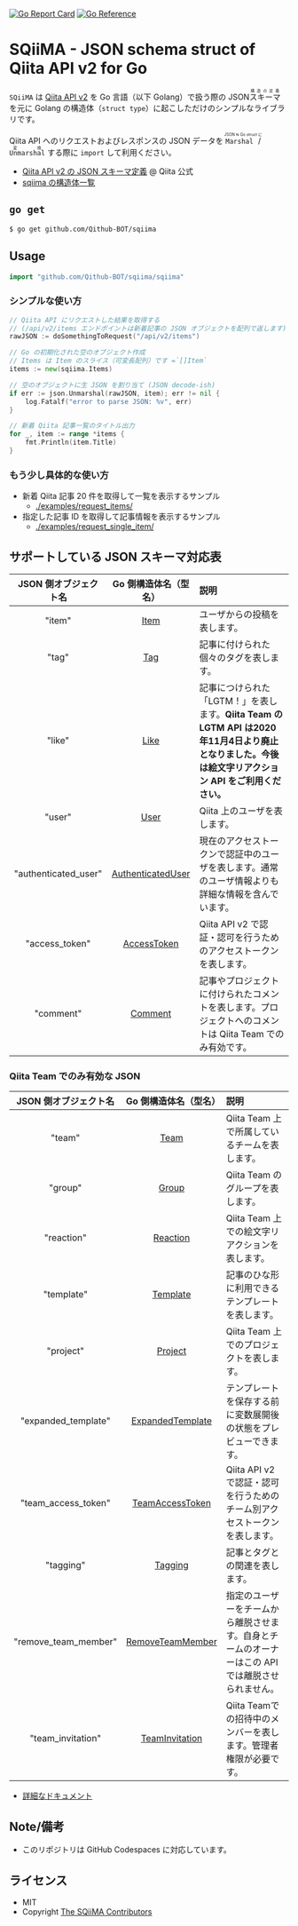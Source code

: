 [![Go Report Card](https://goreportcard.com/badge/github.com/Qithub-BOT/sqiima)](https://goreportcard.com/report/github.com/Qithub-BOT/sqiima)
[![Go Reference](https://pkg.go.dev/badge/github.com/Qithub-BOT/sqiima.svg)](https://pkg.go.dev/github.com/Qithub-BOT/sqiima)

# SQiiMA - JSON schema struct of Qiita API v2 for Go

`SQiiMA` は [Qiita API v2](https://qiita.com/api/v2/docs) を Go 言語（以下 Golang）で扱う際の JSON <ruby>スキーマ<rt>構造の定義</rt></ruby>を元に Golang の構造体（`struct type`）に起こしただけのシンプルなライブラリです。

Qiita API へのリクエストおよびレスポンスの JSON データを <ruby>`Marshal` / `Unmarshal`<rt>JSON ⇆ Go struct に変換</rt></ruby> する際に `import` して利用ください。

- [Qiita API v2 の JSON スキーマ定義](https://qiita.com/api/v2/schema) @ Qiita 公式
- [sqiima の構造体一覧](./sqiima/)

## `go get`

```shellsession
$ go get github.com/Qithub-BOT/sqiima
```

## Usage

```go
import "github.com/Qithub-BOT/sqiima/sqiima"
```

### シンプルな使い方

```go
// Qiita API にリクエストした結果を取得する
// (/api/v2/items エンドポイントは新着記事の JSON オブジェクトを配列で返します)
rawJSON := doSomethingToRequest("/api/v2/items")

// Go の初期化された空のオブジェクト作成
// Items は Item のスライス（可変長配列）です =`[]Item`
items := new(sqiima.Items)

// 空のオブジェクトに生 JSON を割り当て (JSON decode-ish)
if err := json.Unmarshal(rawJSON, item); err != nil {
	log.Fatalf("error to parse JSON: %v", err)
}

// 新着 Qiita 記事一覧のタイトル出力
for _, item := range *items {
	fmt.Println(item.Title)
}
```

### もう少し具体的な使い方

- 新着 Qiita 記事 20 件を取得して一覧を表示するサンプル
	- [./examples/request_items/](./examples/request_items/sample.go)
- 指定した記事 ID を取得して記事情報を表示するサンプル
	- [./examples/request_single_item/](./examples/request_single_item/sample.go)

## サポートしている JSON スキーマ対応表

JSON 側オブジェクト名 | Go 側構造体名（型名） | 説明
:--: | :--: | :--
"item" | [Item](./sqiima/Item.go) | ユーザからの投稿を表します。
"tag" | [Tag](./sqiima/Tag.go) | 記事に付けられた個々のタグを表します。
"like" | [Like](./sqiima/Like.go) | 記事につけられた「LGTM！」を表します。<strong>Qiita Team の LGTM API は2020年11月4日より廃止となりました。今後は絵文字リアクション API をご利用ください。</strong>
"user" | [User](./sqiima/User.go) | Qiita 上のユーザを表します。
"authenticated_user" | [AuthenticatedUser](./sqiima/AuthenticatedUser.go) | 現在のアクセストークンで認証中のユーザを表します。通常のユーザ情報よりも詳細な情報を含んでいます。
"access_token" | [AccessToken](./sqiima/AccessToken.go) | Qiita API v2 で認証・認可を行うためのアクセストークンを表します。
"comment" | [Comment](./sqiima/Comment.go) | 記事やプロジェクトに付けられたコメントを表します。プロジェクトへのコメントは Qiita Team でのみ有効です。

### Qiita Team でのみ有効な JSON

JSON 側オブジェクト名 | Go 側構造体名（型名） | 説明
:--: | :--: | :--
"team" | [Team](./sqiima/Team.go) | Qiita Team 上で所属しているチームを表します。
"group" | [Group](./sqiima/Group.go) | Qiita Team のグループを表します。
"reaction" | [Reaction](./sqiima/Reaction.go) | Qiita Team 上での絵文字リアクションを表します。
"template" | [Template](./sqiima/Template.go) | 記事のひな形に利用できるテンプレートを表します。
"project" | [Project](./sqiima/Project.go) | Qiita Team 上でのプロジェクトを表します。
"expanded_template" | [ExpandedTemplate](./sqiima/ExpandedTemplate.go) | テンプレートを保存する前に変数展開後の状態をプレビューできます。
"team_access_token" | [TeamAccessToken](./sqiima/TeamAccessToken.go) | Qiita API v2 で認証・認可を行うためのチーム別アクセストークンを表します。
"tagging" | [Tagging](./sqiima/Tagging.go) | 記事とタグとの関連を表します。
"remove_team_member" | [RemoveTeamMember](./sqiima/RemoveTeamMember.go) | 指定のユーザーをチームから離脱させます。自身とチームのオーナーはこの API では離脱させられません。
"team_invitation" | [TeamInvitation](./sqiima/TeamInvitation.go) | Qiita Teamでの招待中のメンバーを表します。管理者権限が必要です。

- [詳細なドキュメント](./sqiima/README.md)

## Note/備考

- このリポジトリは GitHub Codespaces に対応しています。

## ライセンス

- MIT
- Copyright [The SQiiMA Contributors](https://github.com/Qithub-BOT/sqiima/graphs/contributors)
